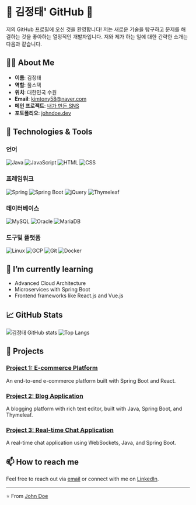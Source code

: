 # 🌟 김정태' GitHub 🌟

저의 GitHub 프로필에 오신 것을 환영합니다! 저는 새로운 기술을 탐구하고 문제를 해결하는 것을 좋아하는 열정적인 개발자입니다. 저와 제가 하는 일에 대한 간략한 소개는 다음과 같습니다.

## 👨‍💻 About Me

- **이름**: 김정태
- **역할**: 풀스택
- **위치**: 대한민국 수원
- **Email**: kimtony58@naver.com
- **메인 프로젝트**: [내가 만든 SNS](https://34.22.109.125:8080/snsMaster)
- **포토폴리오**: [johndoe.dev](https://johndoe.dev)

## 🔧 Technologies & Tools

### 언어
![Java](https://img.shields.io/badge/Java-%23ED8B00.svg?style=for-the-badge&logo=java&logoColor=white)
![JavaScript](https://img.shields.io/badge/JavaScript-%23323330.svg?style=for-the-badge&logo=javascript&logoColor=%23F7DF1E)
![HTML](https://img.shields.io/badge/HTML-%23E34F26.svg?style=for-the-badge&logo=html5&logoColor=white)
![CSS](https://img.shields.io/badge/CSS-%231572B6.svg?style=for-the-badge&logo=css3&logoColor=white)

### 프레임워크
![Spring](https://img.shields.io/badge/Spring-%236DB33F.svg?style=for-the-badge&logo=spring&logoColor=white)
![Spring Boot](https://img.shields.io/badge/Spring%20Boot-%23000000.svg?style=for-the-badge&logo=spring-boot&logoColor=white)
![jQuery](https://img.shields.io/badge/jQuery-%230769AD.svg?style=for-the-badge&logo=jquery&logoColor=white)
![Thymeleaf](https://img.shields.io/badge/Thymeleaf-%23005C0F.svg?style=for-the-badge&logo=thymeleaf&logoColor=white)

### 데이터베이스
![MySQL](https://img.shields.io/badge/MySQL-%234479A1.svg?style=for-the-badge&logo=mysql&logoColor=white)
![Oracle](https://img.shields.io/badge/Oracle-%23F80000.svg?style=for-the-badge&logo=oracle&logoColor=white)
![MariaDB](https://img.shields.io/badge/MariaDB-%23003545.svg?style=for-the-badge&logo=mariadb&logoColor=white)

### 도구및 플랫폼
![Linux](https://img.shields.io/badge/Linux-%23FCC624.svg?style=for-the-badge&logo=linux&logoColor=black)
![GCP](https://img.shields.io/badge/Google%20Cloud-%234285F4.svg?style=for-the-badge&logo=google-cloud&logoColor=white)
![Git](https://img.shields.io/badge/Git-%23F05032.svg?style=for-the-badge&logo=git&logoColor=white)
![Docker](https://img.shields.io/badge/Docker-%232496ED.svg?style=for-the-badge&logo=docker&logoColor=white)

## 🌱 I’m currently learning

- Advanced Cloud Architecture
- Microservices with Spring Boot
- Frontend frameworks like React.js and Vue.js

## 📈 GitHub Stats

![김정태 GitHub stats](https://github-readme-stats.vercel.app/api?username=johndoe&show_icons=true&theme=radical)
![Top Langs](https://github-readme-stats.vercel.app/api/top-langs/?username=johndoe&layout=compact&theme=radical)

## 🚀 Projects

### [Project 1: E-commerce Platform](https://github.com/johndoe/ecommerce-platform)
An end-to-end e-commerce platform built with Spring Boot and React.

### [Project 2: Blog Application](https://github.com/johndoe/blog-application)
A blogging platform with rich text editor, built with Java, Spring Boot, and Thymeleaf.

### [Project 3: Real-time Chat Application](https://github.com/johndoe/chat-application)
A real-time chat application using WebSockets, Java, and Spring Boot.

## 📫 How to reach me

Feel free to reach out via [email](mailto:john.doe@example.com) or connect with me on [LinkedIn](https://www.linkedin.com/in/johndoe/).

---

⭐️ From [John Doe](https://github.com/johndoe)

